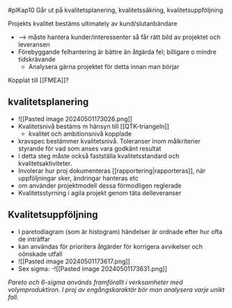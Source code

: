 #plKap10
Går ut på kvalitetsplanering, kvalitetssäkring, kvalitetsuppföljning

Projekts kvalitet bestäms ultimately av kund/slutanbändare
- --> måste hantera kunder/interessenter så får rätt bild av projektet och leveransen
- Förebyggande felhantering är bättre än åtgärda fel; billigare o mindre tidskrävande
	- Analysera gärna projektet för detta innan man börjar

Kopplat till [[FMEA]]?

## kvalitetsplanering
- ![[Pasted image 20240501173026.png]]
- Kvalitetsnivå bestäms m hänsyn till [[QTK-triangeln]]
	- kvalitet och ambitionsnivå kopplade
- kravspec bestämmer kvalitetsnivå. Toleranser inom målkriterier styrande för vad som anses vara godkänt resultat
- i detta steg måste också fastställa kvalitetsstandard och kvalitetsaktiviteter. 
- Involerar hur proj dokumenteras [[rapportering|rapporteras]], när uppföljningar sker, ändringar hanteras etc
- om använder projektmodell dessa förmodligen reglerade
- Kvalitetsstyrning i agila projekt genom täta delleveranser

## Kvalitetsuppföljning
- I paretodiagram (som är histogram) händelser är ordnade efter hur ofta de inträffar
- kan användas för prioritera åtgärder för korrigera avvikelser och oönskade utfall
- ![[Pasted image 20240501173617.png]]
- Sex sigma:
	-![[Pasted image 20240501173631.png]]


*Pareto och 6-sigma används framförallt i verksamheter med volymproduktiron. I proj av engångskaraktär bör man analysera varje unikt fall.*



